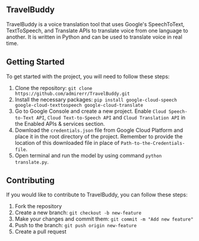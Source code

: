 ## TravelBuddy

TravelBuddy is a voice translation tool that uses Google's SpeechToText, TextToSpeech, and Translate APIs to translate voice from one language to another. It is written in Python and can be used to translate voice in real time.

## Getting Started

To get started with the project, you will need to follow these steps:

1. Clone the repository: `git clone https://github.com/admirerr/TravelBuddy.git`
2. Install the necessary packages: `pip install google-cloud-speech google-cloud-texttospeech google-cloud-translate`
3. Go to Google Console and create a new project. Enable `Cloud Speech-to-Text API`, `Cloud Text-to-Speech API` and `Cloud Translation API` in the Enabled APIs & services section.
4. Download the `credentials.json` file from Google Cloud Platform and place it in the root directory of the project. Remember to provide the location of this downloaded file in place of `Path-to-the-Credentials-file`.
5. Open terminal and run the model by using command `python translate.py`.


## Contributing

If you would like to contribute to TravelBuddy, you can follow these steps:

1. Fork the repository
2. Create a new branch: `git checkout -b new-feature`
3. Make your changes and commit them: `git commit -m "Add new feature"`
4. Push to the branch: `git push origin new-feature`
5. Create a pull request
